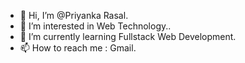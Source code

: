 - 👋 Hi, I’m @Priyanka Rasal.
- 👀 I’m interested in Web Technology..
- 🌱 I’m currently learning Fullstack Web Development.
- 📫 How to reach me : Gmail.
                   
